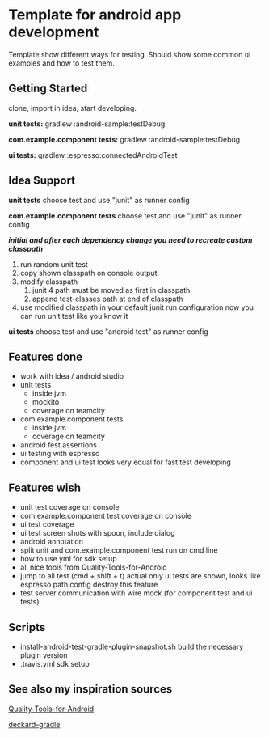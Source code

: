 # Template for android app development
Template show different ways for testing.
Should show some common ui examples and how to test them.

## Getting Started

clone, import in idea, start developing.

**unit tests:** gradlew :android-sample:testDebug

**com.example.component tests:** gradlew :android-sample:testDebug

**ui tests:** gradlew :espresso:connectedAndroidTest

## Idea Support

**unit tests** choose test and use "junit" as runner config

**com.example.component tests** choose test and use "junit" as runner config

***initial and after each dependency change you need to recreate custom classpath***

1. run random unit test
2. copy shown classpath on console output
3. modify classpath
    1. junit 4 path must be moved as first in classpath
    2. append test-classes path at end of classpath
4. use modified classpath in your default junit run configuration
now you can run unit test like you know it

**ui tests** choose test and use "android test" as runner config

## Features done

* work with idea / android studio
* unit tests
    * inside jvm
    * mockito
    * coverage on teamcity
* com.example.component tests
    * inside jvm
    * coverage on teamcity
* android fest assertions
* ui testing with espresso
* component and ui test looks very equal for fast test developing

## Features wish

* unit test coverage on console
* com.example.component test coverage on console
* ui test coverage
* ui test screen shots with spoon, include dialog
* android annotation
* split unit and com.example.component test run on cmd line
* how to use yml for sdk setup
* all nice tools from Quality-Tools-for-Android
* jump to all test (cmd + shift + t) actual only ui tests are shown, looks like espresso path config destroy this feature
* test server communication with wire mock (for component test and ui tests)

## Scripts

* install-android-test-gradle-plugin-snapshot.sh build the necessary plugin version
* .travis.yml sdk setup


## See also my inspiration sources

[Quality-Tools-for-Android](https://github.com/stephanenicolas/Quality-Tools-for-Android)

[deckard-gradle](https://github.com/robolectric/deckard-gradle)